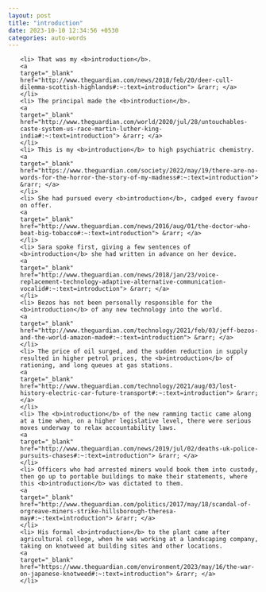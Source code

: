 ```yaml
---
layout: post
title: "introduction"
date: 2023-10-10 12:34:56 +0530
categories: auto-words
---
```

<ol>

    <li> That was my <b>introduction</b>.
    <a 
    target="_blank" 
    href="http://www.theguardian.com/news/2018/feb/20/deer-cull-dilemma-scottish-highlands#:~:text=introduction"> &rarr; </a>
    </li>
    <li> The principal made the <b>introduction</b>.
    <a 
    target="_blank" 
    href="http://www.theguardian.com/world/2020/jul/28/untouchables-caste-system-us-race-martin-luther-king-india#:~:text=introduction"> &rarr; </a>
    </li>
    <li> This is my <b>introduction</b> to high psychiatric chemistry.
    <a 
    target="_blank" 
    href="https://www.theguardian.com/society/2022/may/19/there-are-no-words-for-the-horror-the-story-of-my-madness#:~:text=introduction"> &rarr; </a>
    </li>
    <li> She had pursued every <b>introduction</b>, cadged every favour on offer.
    <a 
    target="_blank" 
    href="http://www.theguardian.com/news/2016/aug/01/the-doctor-who-beat-big-tobacco#:~:text=introduction"> &rarr; </a>
    </li>
    <li> Sara spoke first, giving a few sentences of <b>introduction</b> she had written in advance on her device.
    <a 
    target="_blank" 
    href="http://www.theguardian.com/news/2018/jan/23/voice-replacement-technology-adaptive-alternative-communication-vocalid#:~:text=introduction"> &rarr; </a>
    </li>
    <li> Bezos has not been personally responsible for the <b>introduction</b> of any new technology into the world.
    <a 
    target="_blank" 
    href="http://www.theguardian.com/technology/2021/feb/03/jeff-bezos-and-the-world-amazon-made#:~:text=introduction"> &rarr; </a>
    </li>
    <li> The price of oil surged, and the sudden reduction in supply resulted in higher petrol prices, the <b>introduction</b> of rationing, and long queues at gas stations.
    <a 
    target="_blank" 
    href="http://www.theguardian.com/technology/2021/aug/03/lost-history-electric-car-future-transport#:~:text=introduction"> &rarr; </a>
    </li>
    <li> The <b>introduction</b> of the new ramming tactic came along at a time when, on a higher legislative level, there were serious moves underway to relax accountability laws.
    <a 
    target="_blank" 
    href="http://www.theguardian.com/news/2019/jul/02/deaths-uk-police-pursuits-chases#:~:text=introduction"> &rarr; </a>
    </li>
    <li> Officers who had arrested miners would book them into custody, then go up to portable buildings to make their statements, where this <b>introduction</b> was dictated to them.
    <a 
    target="_blank" 
    href="http://www.theguardian.com/politics/2017/may/18/scandal-of-orgreave-miners-strike-hillsborough-theresa-may#:~:text=introduction"> &rarr; </a>
    </li>
    <li> His formal <b>introduction</b> to the plant came after agricultural college, when he was working at a landscaping company, taking on knotweed at building sites and other locations.
    <a 
    target="_blank" 
    href="https://www.theguardian.com/environment/2023/may/16/the-war-on-japanese-knotweed#:~:text=introduction"> &rarr; </a>
    </li>